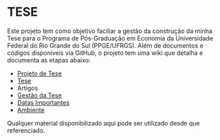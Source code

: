 TESE
==============

Este projeto tem como objetivo faciliar a gestão da construção da minha Tese para o Programa de Pós-Graduação em Economia da Universidade Federal do Rio Grande do Sul (PPGE/UFRGS). Além de documentos e códigos disponíveis via GitHub, o projeto tem uma wiki que detalha e documenta as etapas abaixo:

- [Projeto de Tese](https://github.com/hudsonchaves/TESE/tree/master/PROJETO)
- [Tese](https://github.com/hudsonchaves/TESE/tree/master/TESE)
- Artigos
- [Gestão da Tese](https://github.com/hudsonchaves/TESE/tree/master/GESTAO)
- [Datas Importantes](https://github.com/hudsonchaves/TESE/tree/master/DATAS)
- [Ambiente]()

Qualquer material disponibilizado aqui pode ser utilizado desde que referenciado.

